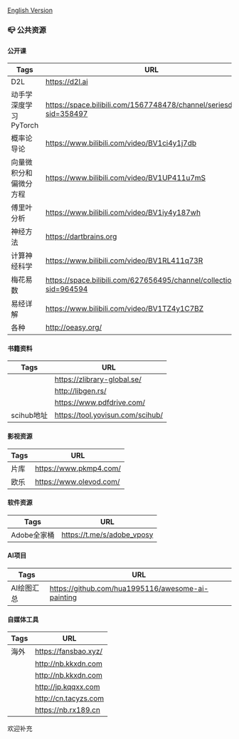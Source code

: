 [English Version](README_EN.md)

### 📪 公共资源

#### 公开课
|Tags  |URL    |
|----------|------------------------|
|D2L|https://d2l.ai|
|动手学深度学习PyTorch|https://space.bilibili.com/1567748478/channel/seriesdetail?sid=358497|
|概率论导论|https://www.bilibili.com/video/BV1ci4y1j7db|
|向量微积分和偏微分方程|https://www.bilibili.com/video/BV1UP411u7mS|
|傅里叶分析|https://www.bilibili.com/video/BV1iy4y187wh|
|神经方法|https://dartbrains.org|
|计算神经科学|https://www.bilibili.com/video/BV1RL411q73R|
|梅花易数|https://space.bilibili.com/627656495/channel/collectiondetail?sid=964594|
|易经详解|https://www.bilibili.com/video/BV1TZ4y1C7BZ|
|各种  |http://oeasy.org/|

#### 书籍资料
|Tags   |URL    |
|----------|------------------------|
|          |https://zlibrary-global.se/|
|          |http://libgen.rs/       |
|          |https://www.pdfdrive.com/|
|scihub地址|https://tool.yovisun.com/scihub/|

#### 影视资源
|Tags   |URL    |
|----------|------------------------|
|片库      |https://www.pkmp4.com/ |
|欧乐      |https://www.olevod.com/ |

#### 软件资源
|Tags   |URL    |
|----------|------------------------|
|Adobe全家桶|https://t.me/s/adobe_vposy|

#### AI项目
|Tags  |URL    |
|----------|------------------------|
|AI绘图汇总|https://github.com/hua1995116/awesome-ai-painting|

#### 自媒体工具
|Tags  |URL    |
|----------|------------------------|
|海外   |https://fansbao.xyz/|
|      |http://nb.kkxdn.com|
|      |http://nb.kkxdn.com|
|      |http://jp.kqqxx.com|
|      |http://cn.tacyzs.com|
|      |https://nb.rx189.cn|

欢迎补充
